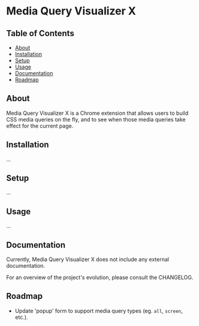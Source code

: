 # Media Query Visualizer X

## Table of Contents
- [About](#about)
- [Installation](#installation)
- [Setup](#setup)
- [Usage](#usage)
- [Documentation](#documentation)
- [Roadmap](#roadmap)

## About
Media Query Visualizer X is a Chrome extension that allows users to build CSS media queries on the fly, and to see when those media queries take effect for the current page.

## Installation
...

## Setup
...

## Usage
...

## Documentation
Currently, Media Query Visualizer X does not include any external documentation.

For an overview of the project's evolution, please consult the CHANGELOG.

## Roadmap
- Update 'popup' form to support media query types (eg. `all`, `screen`, etc.).
